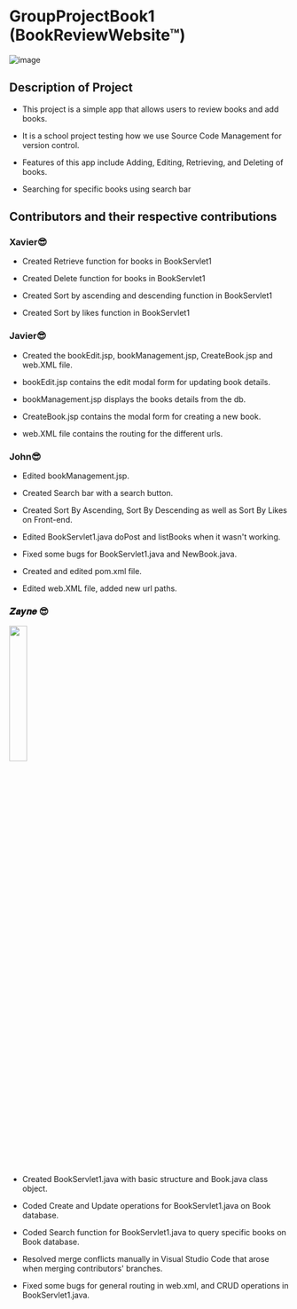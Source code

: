 # GroupProjectBook1 (BookReviewWebsite™)
![image](https://user-images.githubusercontent.com/85160539/152671140-c65e65e9-6cf6-46cd-bfa1-2132296b7c25.png)

## Description of Project
- This project is a simple app that allows users to review books and add books.

- It is a school project testing how we use Source Code Management for version control.

- Features of this app include Adding, Editing, Retrieving, and Deleting  of books. 

- Searching for specific books using search bar

## Contributors and their respective contributions

### Xavier😎
- Created Retrieve function for books in BookServlet1

- Created Delete function for books in BookServlet1

- Created Sort by ascending and descending function in BookServlet1

- Created Sort by likes function in BookServlet1

### Javier😎
- Created the bookEdit.jsp, bookManagement.jsp, CreateBook.jsp and web.XML file.

- bookEdit.jsp contains the edit modal form for updating book details.

- bookManagement.jsp displays the books details from the db.

- CreateBook.jsp contains the modal form for creating a new book.

- web.XML file contains the routing for the different urls.

### John😎
- Edited bookManagement.jsp.

- Created Search bar with a search button.

- Created Sort By Ascending, Sort By Descending as well as Sort By Likes on Front-end.

- Edited BookServlet1.java doPost and listBooks when it wasn't working.

- Fixed some bugs for BookServlet1.java and NewBook.java.

- Created and edited pom.xml file.

- Edited web.XML file, added new url paths.

### 𝒁𝒂𝒚𝒏𝒆 😎
<img src ="https://user-images.githubusercontent.com/85160539/152654454-13bacacd-9246-4455-9d5c-4d8a06bb8a36.jpg" width=25% height=25%>

- Created BookServlet1.java with basic structure and Book.java class object.

- Coded Create and Update operations for BookServlet1.java on Book database.

- Coded Search function for BookServlet1.java to query specific books on Book database.

- Resolved merge conflicts manually in Visual Studio Code that arose when merging contributors' branches.

- Fixed some bugs for general routing in web.xml, and CRUD operations in BookServlet1.java.
